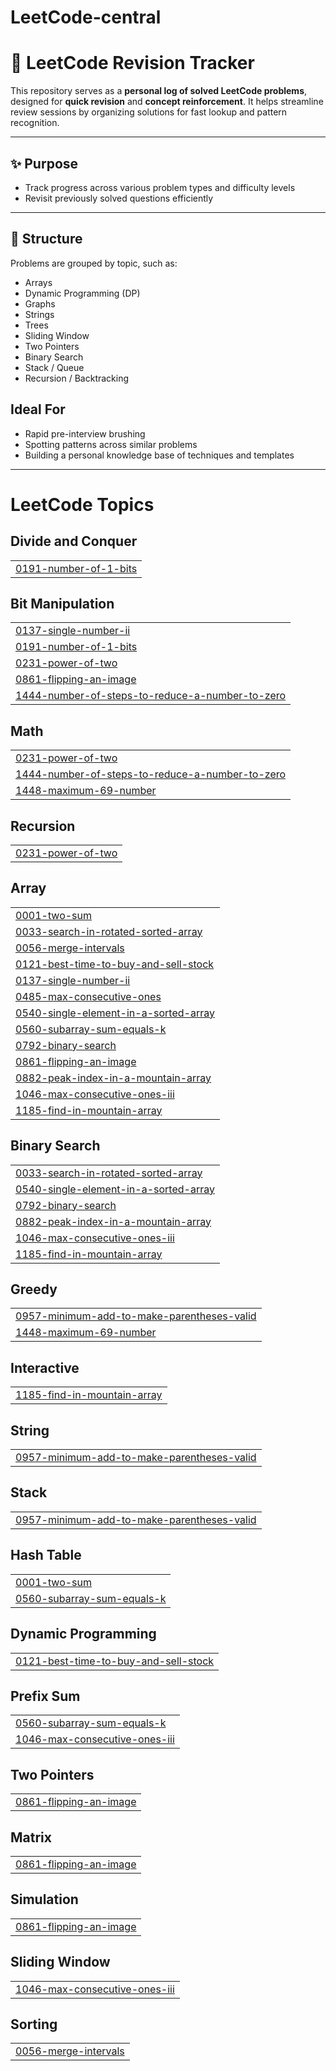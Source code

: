 # LeetCode-central
# 🧠 LeetCode Revision Tracker

This repository serves as a **personal log of solved LeetCode problems**, designed for **quick revision** and **concept reinforcement**. It helps streamline review sessions by organizing solutions for fast lookup and pattern recognition.

---

## ✨ Purpose

- Track progress across various problem types and difficulty levels  
- Revisit previously solved questions efficiently  
---

## 📁 Structure

Problems are grouped by topic, such as:

- Arrays  
- Dynamic Programming (DP)  
- Graphs  
- Strings  
- Trees  
- Sliding Window  
- Two Pointers  
- Binary Search  
- Stack / Queue  
- Recursion / Backtracking  



##  Ideal For

-  Rapid pre-interview brushing  
-  Spotting patterns across similar problems  
-  Building a personal knowledge base of techniques and templates  

---
<!---LeetCode Topics Start-->
# LeetCode Topics
## Divide and Conquer
|  |
| ------- |
| [0191-number-of-1-bits](https://github.com/darshanhase/LeetCode-central/tree/master/0191-number-of-1-bits) |
## Bit Manipulation
|  |
| ------- |
| [0137-single-number-ii](https://github.com/darshanhase/LeetCode-central/tree/master/0137-single-number-ii) |
| [0191-number-of-1-bits](https://github.com/darshanhase/LeetCode-central/tree/master/0191-number-of-1-bits) |
| [0231-power-of-two](https://github.com/darshanhase/LeetCode-central/tree/master/0231-power-of-two) |
| [0861-flipping-an-image](https://github.com/darshanhase/LeetCode-central/tree/master/0861-flipping-an-image) |
| [1444-number-of-steps-to-reduce-a-number-to-zero](https://github.com/darshanhase/LeetCode-central/tree/master/1444-number-of-steps-to-reduce-a-number-to-zero) |
## Math
|  |
| ------- |
| [0231-power-of-two](https://github.com/darshanhase/LeetCode-central/tree/master/0231-power-of-two) |
| [1444-number-of-steps-to-reduce-a-number-to-zero](https://github.com/darshanhase/LeetCode-central/tree/master/1444-number-of-steps-to-reduce-a-number-to-zero) |
| [1448-maximum-69-number](https://github.com/darshanhase/LeetCode-central/tree/master/1448-maximum-69-number) |
## Recursion
|  |
| ------- |
| [0231-power-of-two](https://github.com/darshanhase/LeetCode-central/tree/master/0231-power-of-two) |
## Array
|  |
| ------- |
| [0001-two-sum](https://github.com/darshanhase/LeetCode-central/tree/master/0001-two-sum) |
| [0033-search-in-rotated-sorted-array](https://github.com/darshanhase/LeetCode-central/tree/master/0033-search-in-rotated-sorted-array) |
| [0056-merge-intervals](https://github.com/darshanhase/LeetCode-central/tree/master/0056-merge-intervals) |
| [0121-best-time-to-buy-and-sell-stock](https://github.com/darshanhase/LeetCode-central/tree/master/0121-best-time-to-buy-and-sell-stock) |
| [0137-single-number-ii](https://github.com/darshanhase/LeetCode-central/tree/master/0137-single-number-ii) |
| [0485-max-consecutive-ones](https://github.com/darshanhase/LeetCode-central/tree/master/0485-max-consecutive-ones) |
| [0540-single-element-in-a-sorted-array](https://github.com/darshanhase/LeetCode-central/tree/master/0540-single-element-in-a-sorted-array) |
| [0560-subarray-sum-equals-k](https://github.com/darshanhase/LeetCode-central/tree/master/0560-subarray-sum-equals-k) |
| [0792-binary-search](https://github.com/darshanhase/LeetCode-central/tree/master/0792-binary-search) |
| [0861-flipping-an-image](https://github.com/darshanhase/LeetCode-central/tree/master/0861-flipping-an-image) |
| [0882-peak-index-in-a-mountain-array](https://github.com/darshanhase/LeetCode-central/tree/master/0882-peak-index-in-a-mountain-array) |
| [1046-max-consecutive-ones-iii](https://github.com/darshanhase/LeetCode-central/tree/master/1046-max-consecutive-ones-iii) |
| [1185-find-in-mountain-array](https://github.com/darshanhase/LeetCode-central/tree/master/1185-find-in-mountain-array) |
## Binary Search
|  |
| ------- |
| [0033-search-in-rotated-sorted-array](https://github.com/darshanhase/LeetCode-central/tree/master/0033-search-in-rotated-sorted-array) |
| [0540-single-element-in-a-sorted-array](https://github.com/darshanhase/LeetCode-central/tree/master/0540-single-element-in-a-sorted-array) |
| [0792-binary-search](https://github.com/darshanhase/LeetCode-central/tree/master/0792-binary-search) |
| [0882-peak-index-in-a-mountain-array](https://github.com/darshanhase/LeetCode-central/tree/master/0882-peak-index-in-a-mountain-array) |
| [1046-max-consecutive-ones-iii](https://github.com/darshanhase/LeetCode-central/tree/master/1046-max-consecutive-ones-iii) |
| [1185-find-in-mountain-array](https://github.com/darshanhase/LeetCode-central/tree/master/1185-find-in-mountain-array) |
## Greedy
|  |
| ------- |
| [0957-minimum-add-to-make-parentheses-valid](https://github.com/darshanhase/LeetCode-central/tree/master/0957-minimum-add-to-make-parentheses-valid) |
| [1448-maximum-69-number](https://github.com/darshanhase/LeetCode-central/tree/master/1448-maximum-69-number) |
## Interactive
|  |
| ------- |
| [1185-find-in-mountain-array](https://github.com/darshanhase/LeetCode-central/tree/master/1185-find-in-mountain-array) |
## String
|  |
| ------- |
| [0957-minimum-add-to-make-parentheses-valid](https://github.com/darshanhase/LeetCode-central/tree/master/0957-minimum-add-to-make-parentheses-valid) |
## Stack
|  |
| ------- |
| [0957-minimum-add-to-make-parentheses-valid](https://github.com/darshanhase/LeetCode-central/tree/master/0957-minimum-add-to-make-parentheses-valid) |
## Hash Table
|  |
| ------- |
| [0001-two-sum](https://github.com/darshanhase/LeetCode-central/tree/master/0001-two-sum) |
| [0560-subarray-sum-equals-k](https://github.com/darshanhase/LeetCode-central/tree/master/0560-subarray-sum-equals-k) |
## Dynamic Programming
|  |
| ------- |
| [0121-best-time-to-buy-and-sell-stock](https://github.com/darshanhase/LeetCode-central/tree/master/0121-best-time-to-buy-and-sell-stock) |
## Prefix Sum
|  |
| ------- |
| [0560-subarray-sum-equals-k](https://github.com/darshanhase/LeetCode-central/tree/master/0560-subarray-sum-equals-k) |
| [1046-max-consecutive-ones-iii](https://github.com/darshanhase/LeetCode-central/tree/master/1046-max-consecutive-ones-iii) |
## Two Pointers
|  |
| ------- |
| [0861-flipping-an-image](https://github.com/darshanhase/LeetCode-central/tree/master/0861-flipping-an-image) |
## Matrix
|  |
| ------- |
| [0861-flipping-an-image](https://github.com/darshanhase/LeetCode-central/tree/master/0861-flipping-an-image) |
## Simulation
|  |
| ------- |
| [0861-flipping-an-image](https://github.com/darshanhase/LeetCode-central/tree/master/0861-flipping-an-image) |
## Sliding Window
|  |
| ------- |
| [1046-max-consecutive-ones-iii](https://github.com/darshanhase/LeetCode-central/tree/master/1046-max-consecutive-ones-iii) |
## Sorting
|  |
| ------- |
| [0056-merge-intervals](https://github.com/darshanhase/LeetCode-central/tree/master/0056-merge-intervals) |
<!---LeetCode Topics End-->
